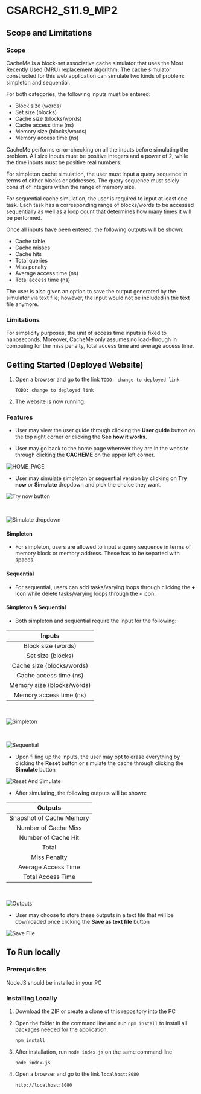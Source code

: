 # CSARCH2_S11.9_MP2

## Scope and Limitations

### Scope
CacheMe is a block-set associative cache simulator that uses the Most Recently Used (MRU) replacement algorithm. The cache simulator constructed for this web application can simulate two kinds of problem: simpleton and sequential. 

For both categories, the following inputs must be entered:
- Block size (words)
- Set size (blocks)
- Cache size (blocks/words)
- Cache access time (ns)
- Memory size (blocks/words)
- Memory access time (ns)

CacheMe performs error-checking on all the inputs before simulating the problem. All size inputs must be positive integers and a power of 2, while the time inputs must be positive real numbers. 

For simpleton cache simulation, the user must input a query sequence in terms of either blocks or addresses. The query sequence must solely consist of integers within the range of memory size. 

For sequential cache simulation, the user is required to input at least one task. Each task has a corresponding range of blocks/words to be accessed sequentially as well as a loop count that determines how many times it will be performed.  

Once all inputs have been entered, the following outputs will be shown:
- Cache table
- Cache misses
- Cache hits
- Total queries
- Miss penalty
- Average access time (ns)
- Total access time (ns)

The user is also given an option to save the output generated by the simulator via text file; however, the input would not be included in the text file anymore.

### Limitations
For simplicity purposes, the unit of access time inputs is fixed to nanoseconds. Moreover, CacheMe only assumes no load-through in computing for the miss penalty, total access time and average access time.

## Getting Started (Deployed Website)

1. Open a browser and go to the link `TODO: change to deployed link`
    ```
    TODO: change to deployed link
    ```

2. The website is now running.

### Features

* User may view the user guide through clicking the **User guide** button on the top right corner or clicking the **See how it works**. 

* User may go back to the home page wherever they are in the website through clicking the **CACHEME** on the upper left corner.

![HOME_PAGE](https://user-images.githubusercontent.com/49770088/106138095-a7a4e880-61a6-11eb-93f0-1a468284ab2e.png)

* User may simulate simpleton or sequential version by clicking on **Try now** or **Simulate** dropdown and pick the choice they want.

![Try now button](https://user-images.githubusercontent.com/49770088/106138394-0e2a0680-61a7-11eb-91b7-eafdf0d4853f.png)

<br>

![Simulate dropdown](https://user-images.githubusercontent.com/49770088/106138408-11bd8d80-61a7-11eb-8efa-88d7fa4ac6c6.png)

#### Simpleton

* For simpleton, users are allowed to input a query sequence in terms of memory block or memory address. These has to be separted with spaces.


#### Sequential

* For sequential, users can add tasks/varying loops through clicking the **+** icon while delete tasks/varying loops through the **-** icon. 

#### Simpleton & Sequential

* Both simpleton and sequential require the input for the following:

|            Inputs             |
| :---------------------------: |
| Block size  (words)           |
| Set size (blocks)             |
| Cache size (blocks/words)     |
| Cache access time (ns)        |
| Memory size (blocks/words)    |
| Memory access time (ns)       |

<br>

![Simpleton](https://user-images.githubusercontent.com/49770088/106139180-15054900-61a8-11eb-9f72-8e176e2ede50.png)

<br>

![Sequential](https://user-images.githubusercontent.com/49770088/106139118-fd2dc500-61a7-11eb-9c26-d46054cacd1f.png)

* Upon filling up the inputs, the user may opt to erase everything by clicking the **Reset** button or simulate the cache through clicking the **Simulate** button

![Reset And Simulate](https://user-images.githubusercontent.com/49770088/106139403-585fb780-61a8-11eb-974a-8949bcde7b6d.png)

* After simulating, the following outputs will be shown:

|          Outputs          |
| :------------------------:|
| Snapshot of Cache Memory  |
| Number of Cache Miss      |
| Number of Cache Hit       |
| Total                     |
| Miss Penalty              |
| Average Access Time       |
| Total Access Time         |

<br> 

![Outputs](https://user-images.githubusercontent.com/49770088/106140187-64984480-61a9-11eb-94e8-4de7e2630657.png)

* User may choose to store these outputs in a text file that will be downloaded once clicking the **Save as text file** button

![Save File](https://user-images.githubusercontent.com/49770088/106140246-7aa60500-61a9-11eb-973d-398b0f1b6ad6.png)

## To Run locally

### Prerequisites

NodeJS should be installed in your PC

### Installing Locally

1. Download the ZIP or create a clone of this repository into the PC

2. Open the folder in the command line and run `npm install` to install all packages needed for the application.
    ```
    npm install
    ```
3. After installation, run `node index.js` on the same command line
    ```
    node index.js
    ```
4. Open a browser and go to the link `localhost:8080`
    ```
    http://localhost:8080
    ```

